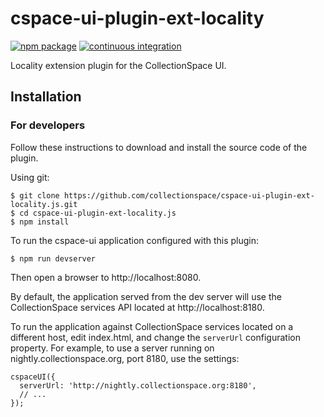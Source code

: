 # cspace-ui-plugin-ext-locality

[![npm package](https://img.shields.io/npm/v/cspace-ui-plugin-ext-locality.svg)](https://www.npmjs.com/package/cspace-ui-plugin-ext-locality)
[![continuous integration](https://github.com/collectionspace/cspace-ui-plugin-ext-locality.js/actions/workflows/ci-js.yml/badge.svg?branch=master&event=push)](https://github.com/collectionspace/cspace-ui-plugin-ext-locality.js/actions/workflows/ci-js.yml)

Locality extension plugin for the CollectionSpace UI.

## Installation

### For developers

Follow these instructions to download and install the source code of the plugin.

Using git:

```
$ git clone https://github.com/collectionspace/cspace-ui-plugin-ext-locality.js.git
$ cd cspace-ui-plugin-ext-locality.js
$ npm install
```

To run the cspace-ui application configured with this plugin:

```
$ npm run devserver
```

Then open a browser to http://localhost:8080.

By default, the application served from the dev server will use the CollectionSpace services API
located at http://localhost:8180.

To run the application against CollectionSpace services located on a different host, edit
index.html, and change the `serverUrl` configuration property. For example, to use a server running
on nightly.collectionspace.org, port 8180, use the settings:

```
cspaceUI({
  serverUrl: 'http://nightly.collectionspace.org:8180',
  // ...
});
```
